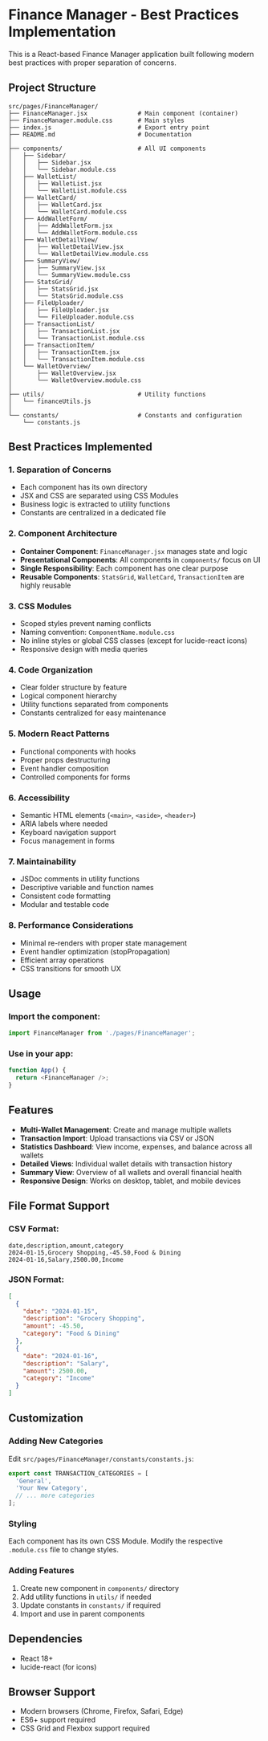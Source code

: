 # Finance Manager - Best Practices Implementation

This is a React-based Finance Manager application built following modern best practices with proper separation of concerns.

## Project Structure

```
src/pages/FinanceManager/
├── FinanceManager.jsx              # Main component (container)
├── FinanceManager.module.css       # Main styles
├── index.js                        # Export entry point
├── README.md                       # Documentation
│
├── components/                     # All UI components
│   ├── Sidebar/
│   │   ├── Sidebar.jsx
│   │   └── Sidebar.module.css
│   ├── WalletList/
│   │   ├── WalletList.jsx
│   │   └── WalletList.module.css
│   ├── WalletCard/
│   │   ├── WalletCard.jsx
│   │   └── WalletCard.module.css
│   ├── AddWalletForm/
│   │   ├── AddWalletForm.jsx
│   │   └── AddWalletForm.module.css
│   ├── WalletDetailView/
│   │   ├── WalletDetailView.jsx
│   │   └── WalletDetailView.module.css
│   ├── SummaryView/
│   │   ├── SummaryView.jsx
│   │   └── SummaryView.module.css
│   ├── StatsGrid/
│   │   ├── StatsGrid.jsx
│   │   └── StatsGrid.module.css
│   ├── FileUploader/
│   │   ├── FileUploader.jsx
│   │   └── FileUploader.module.css
│   ├── TransactionList/
│   │   ├── TransactionList.jsx
│   │   └── TransactionList.module.css
│   ├── TransactionItem/
│   │   ├── TransactionItem.jsx
│   │   └── TransactionItem.module.css
│   └── WalletOverview/
│       ├── WalletOverview.jsx
│       └── WalletOverview.module.css
│
├── utils/                          # Utility functions
│   └── financeUtils.js
│
└── constants/                      # Constants and configuration
    └── constants.js
```

## Best Practices Implemented

### 1. **Separation of Concerns**
- Each component has its own directory
- JSX and CSS are separated using CSS Modules
- Business logic is extracted to utility functions
- Constants are centralized in a dedicated file

### 2. **Component Architecture**
- **Container Component**: `FinanceManager.jsx` manages state and logic
- **Presentational Components**: All components in `components/` focus on UI
- **Single Responsibility**: Each component has one clear purpose
- **Reusable Components**: `StatsGrid`, `WalletCard`, `TransactionItem` are highly reusable

### 3. **CSS Modules**
- Scoped styles prevent naming conflicts
- Naming convention: `ComponentName.module.css`
- No inline styles or global CSS classes (except for lucide-react icons)
- Responsive design with media queries

### 4. **Code Organization**
- Clear folder structure by feature
- Logical component hierarchy
- Utility functions separated from components
- Constants centralized for easy maintenance

### 5. **Modern React Patterns**
- Functional components with hooks
- Proper props destructuring
- Event handler composition
- Controlled components for forms

### 6. **Accessibility**
- Semantic HTML elements (`<main>`, `<aside>`, `<header>`)
- ARIA labels where needed
- Keyboard navigation support
- Focus management in forms

### 7. **Maintainability**
- JSDoc comments in utility functions
- Descriptive variable and function names
- Consistent code formatting
- Modular and testable code

### 8. **Performance Considerations**
- Minimal re-renders with proper state management
- Event handler optimization (stopPropagation)
- Efficient array operations
- CSS transitions for smooth UX

## Usage

### Import the component:
```javascript
import FinanceManager from './pages/FinanceManager';
```

### Use in your app:
```javascript
function App() {
  return <FinanceManager />;
}
```

## Features

- **Multi-Wallet Management**: Create and manage multiple wallets
- **Transaction Import**: Upload transactions via CSV or JSON
- **Statistics Dashboard**: View income, expenses, and balance across all wallets
- **Detailed Views**: Individual wallet details with transaction history
- **Summary View**: Overview of all wallets and overall financial health
- **Responsive Design**: Works on desktop, tablet, and mobile devices

## File Format Support

### CSV Format:
```
date,description,amount,category
2024-01-15,Grocery Shopping,-45.50,Food & Dining
2024-01-16,Salary,2500.00,Income
```

### JSON Format:
```json
[
  {
    "date": "2024-01-15",
    "description": "Grocery Shopping",
    "amount": -45.50,
    "category": "Food & Dining"
  },
  {
    "date": "2024-01-16",
    "description": "Salary",
    "amount": 2500.00,
    "category": "Income"
  }
]
```

## Customization

### Adding New Categories
Edit `src/pages/FinanceManager/constants/constants.js`:
```javascript
export const TRANSACTION_CATEGORIES = [
  'General',
  'Your New Category',
  // ... more categories
];
```

### Styling
Each component has its own CSS Module. Modify the respective `.module.css` file to change styles.

### Adding Features
1. Create new component in `components/` directory
2. Add utility functions in `utils/` if needed
3. Update constants in `constants/` if required
4. Import and use in parent components

## Dependencies

- React 18+
- lucide-react (for icons)

## Browser Support

- Modern browsers (Chrome, Firefox, Safari, Edge)
- ES6+ support required
- CSS Grid and Flexbox support required
